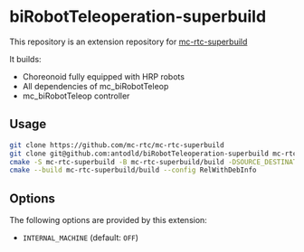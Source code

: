 biRobotTeleoperation-superbuild
==

This repository is an extension repository for [mc-rtc-superbuild](https://github.com/mc-rtc/mc-rtc-superbuild)

It builds:

- Choreonoid fully equipped with HRP robots
- All dependencies of mc_biRobotTeleop
- mc_biRobotTeleop controller

Usage
--

```bash
git clone https://github.com/mc-rtc/mc-rtc-superbuild
git clone git@github.com:antodld/biRobotTeleoperation-superbuild mc-rtc-superbuild/extensions/biRobotTeleoperation-superbuild
cmake -S mc-rtc-superbuild -B mc-rtc-superbuild/build -DSOURCE_DESTINATION=$HOME/devel/src -DBUILD_DESTINATION=$HOME/devel/build 
cmake --build mc-rtc-superbuild/build --config RelWithDebInfo
```

Options
--

The following options are provided by this extension:

- `INTERNAL_MACHINE` (default: `OFF`)

